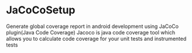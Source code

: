# JaCoCoSetup
Generate global coverage report in android development using JaCoCo plugin(Java Code Coverage)
Jacoco is java code coverage tool which allows you to calculate code coverage for your unit tests and instrumented tests
